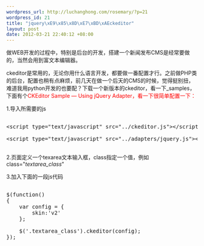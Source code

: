 ```yaml
--- 
wordpress_url: http://luchanghong.com/rosemary/?p=21
wordpress_id: 21
title: "jquery\xE9\x85\x8D\xE7\xBD\xAEckeditor"
layout: post
date: 2012-03-21 22:40:12 +08:00
---
```

做WEB开发的过程中，特别是后台的开发，搭建一个新闻发布CMS是经常要做的，当然会用到富文本编辑器。

ckeditor是常用的，无论你用什么语言开发，都要做一番配置才行。之前做PHP类的后台，配置也稍有点麻烦，前几天在做一个后天的CMS的时候，觉得挺别扭，难道我用python开发的也要配？下载一个新版本的ckeditor，看一下_samples，下面有个<span style="color: #ff0000;">CKEditor Sample — Using jQuery Adapter，看一下很简单配置一下：</span>

1.导入所需要的js
<pre class="prettyprint">

&lt;script type="text/javascript" src="../ckeditor.js"&gt;&lt;/script&gt;

&lt;script type="text/javascript" src="../adapters/jquery.js"&gt;&lt;/script&gt;

</pre>

2.页面定义一个texarea文本输入框，class指定一个值，例如class="<em>textarea_class</em>"

3.加入下面的一段js代码

<pre class="prettyprint">

$(function()
{
    var config = {
        skin:'v2'
    };

    $('.textarea_class').ckeditor(config);
});

</pre>
